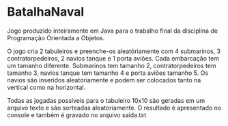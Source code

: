 # BatalhaNaval
Jogo produzido inteiramente em Java para o trabalho final da disciplina de Programação Orientada a Objetos.

O jogo cria 2 tabuleiros e preenche-os aleatóriamente com 4 submarinos, 3 contratorpedeiros,  2 navios tanque e 1 porta aviões. Cada embarcação tem um tamanho diferente. Submarinos tem tamanho 2, contratorpedeiros tem tamanho 3, navios tanque tem tamanho 4 e porta aviões tamanho 5.
Os navios são inseridos aleatoriamente e podem ser colocados tanto na vertical como na horizontal.

Todas as jogadas possíveis para o tabuleiro 10x10 são geradas em um arquivo texto e são sorteadas aleatoriamente. O resultado é apresentado no console e também é gravado no arquivo saida.txt
